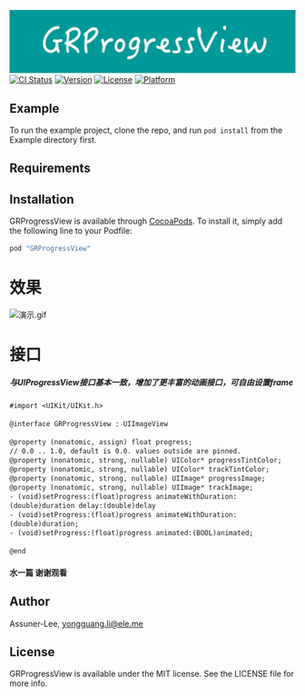 ![](https://github.com/Assuner-Lee/resource/blob/master/grprogressview.png)
[![CI Status](http://img.shields.io/travis/Assuner-Lee/GRProgressView.svg?style=flat)](https://travis-ci.org/Assuner-Lee/GRProgressView)
[![Version](https://img.shields.io/cocoapods/v/GRProgressView.svg?style=flat)](http://cocoapods.org/pods/GRProgressView)
[![License](https://img.shields.io/cocoapods/l/GRProgressView.svg?style=flat)](http://cocoapods.org/pods/GRProgressView)
[![Platform](https://img.shields.io/cocoapods/p/GRProgressView.svg?style=flat)](http://cocoapods.org/pods/GRProgressView)

## Example

To run the example project, clone the repo, and run `pod install` from the Example directory first.

## Requirements

## Installation

GRProgressView is available through [CocoaPods](http://cocoapods.org). To install
it, simply add the following line to your Podfile:

```ruby
pod "GRProgressView"
```
# 效果
![演示.gif](https://github.com/Assuner-Lee/resource/blob/master/演示.gif)

# 接口 
##### 与UIProgressView接口基本一致，增加了更丰富的动画接口，可自由设置frame
```
#import <UIKit/UIKit.h>

@interface GRProgressView : UIImageView

@property (nonatomic, assign) float progress;                        // 0.0 .. 1.0, default is 0.0. values outside are pinned.
@property (nonatomic, strong, nullable) UIColor* progressTintColor;
@property (nonatomic, strong, nullable) UIColor* trackTintColor;
@property (nonatomic, strong, nullable) UIImage* progressImage;
@property (nonatomic, strong, nullable) UIImage* trackImage;
- (void)setProgress:(float)progress animateWithDuration:(double)duration delay:(double)delay
- (void)setProgress:(float)progress animateWithDuration:(double)duration;
- (void)setProgress:(float)progress animated:(BOOL)animated;

@end
```

#### 水一篇 谢谢观看
## Author

Assuner-Lee, yongguang.li@ele.me

## License

GRProgressView is available under the MIT license. See the LICENSE file for more info.
